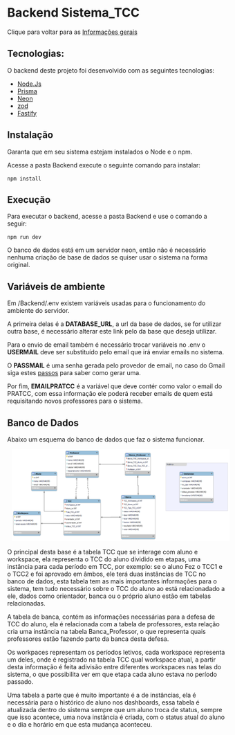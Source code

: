 # Backend Sistema_TCC

Clique para voltar para as 
[Informações gerais](../README.md)

## Tecnologias:
O backend deste projeto foi desenvolvido com as seguintes tecnologias:

- [Node.Js](https://nodejs.org/en/about)
- [Prisma](https://www.prisma.io)
- [Neon](https://neon.tech)
- [zod](https://zod.dev)
- [Fastify](https://fastify.dev)

## Instalação

Garanta que em seu sistema estejam instalados o Node e o npm.

Acesse a pasta Backend execute o seguinte comando para instalar:
```console
npm install
```

## Execução

Para executar o backend, acesse a pasta Backend e use o comando a seguir:
```console
npm run dev
```

O banco de dados está em um servidor neon, então não é necessário nenhuma criação de base de dados se quiser usar o sistema na forma original.

## Variáveis de ambiente

Em /Backend/.env existem variáveis usadas para o funcionamento do ambiente do servidor.

A primeira delas é a **DATABASE_URL**, a url da base de dados, se for utilizar outra base, é necessário alterar este link pelo da base que deseja utilizar.

Para o envio de email também é necessário trocar variáveis no .env o **USERMAIL** deve ser substituído pelo email que irá enviar emails no sistema. 

O **PASSMAIL** é uma senha gerada pelo provedor de email, no caso do Gmail siga estes [passos](https://support.google.com/accounts/answer/185833?hl=pt-BR) para saber como gerar uma.

Por fim, **EMAILPRATCC** é a variável que deve contér como valor o email do PRATCC, com essa informação ele poderá receber emails de quem está requisitando novos professores para o sistema.


## Banco de Dados
Abaixo um esquema do banco de dados que faz o sistema funcionar.

<img  style="margin: 0 10px;" alt="bd-img" src="assets/Db.png" />

O principal desta base é a tabela TCC que se interage com aluno e workspace, ela representa o TCC do aluno dividido em etapas, uma instância para cada período em TCC, por exemplo: se o aluno Fez o TCC1 e o TCC2 e foi aprovado em âmbos, ele terá duas instâncias de TCC no banco de dados, esta tabela tem as mais importantes informações para o sistema, tem tudo necessário sobre o TCC do aluno ao está relacionadado a ele, dados como orientador, banca ou o próprio aluno estão em tabelas relacionadas.

A tabela de banca, contém as informações necessárias para a defesa de TCC do aluno, ela é relacionada com a tabela de professores, esta relação cria uma instância na tabela Banca_Professor, o que representa quais professores estão fazendo parte da banca desta defesa.

Os workpaces representam os períodos letivos, cada workspace representa um deles, onde é registrado na tabela TCC qual workspace atual, a partir desta informação é feita adivisão entre diferentes workspaces nas telas do sistema, o que possibilita ver em que etapa cada aluno estava no período passado.

Uma tabela a parte que é muito importante é a de instâncias, ela é necessária para o histórico de aluno nos dashboards, essa tabela é atualizada dentro do sistema sempre que um aluno troca de status, sempre que isso acontece, uma nova instância é criada, com o status atual do aluno e o dia e horário em que esta mudança aconteceu.
